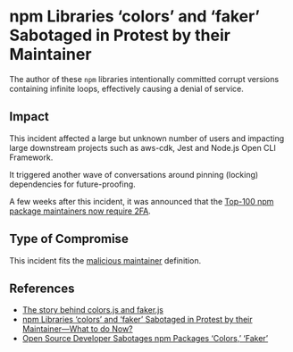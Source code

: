 # npm Libraries ‘colors’ and ‘faker’ Sabotaged in Protest by their Maintainer

The author of these `npm` libraries intentionally committed corrupt versions containing infinite loops, effectively causing a denial of service.

## Impact

This incident affected a large but unknown number of users and impacting large downstream projects such as aws-cdk, Jest and Node.js Open CLI Framework.

It triggered another wave of conversations around pinning (locking) dependencies for future-proofing.

A few weeks after this incident, it was announced that the [Top-100 npm package maintainers now require 2FA](https://github.blog/2022-02-01-top-100-npm-package-maintainers-require-2fa-additional-security/).

## Type of Compromise

This incident fits the [malicious maintainer](compromise-definitions.md#malicious-maintainer) definition.

## References

- [The story behind colors.js and faker.js](https://www.revenera.com/blog/software-composition-analysis/the-story-behind-colors-js-and-faker-js/)
- [npm Libraries ‘colors’ and ‘faker’ Sabotaged in Protest by their Maintainer—What to do Now?](https://blog.sonatype.com/npm-libraries-colors-and-faker-sabotaged-in-protest-by-their-maintainer-what-to-do-now)
- [Open Source Developer Sabotages npm Packages ‘Colors,’ ‘Faker’](https://fossa.com/blog/npm-packages-colors-faker-corrupted/)